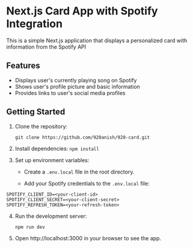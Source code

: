 
# Next.js Card App with Spotify Integration

This is a simple Next.js application that displays a personalized card with information from the Spotify API

## Features

- Displays user's currently playing song on Spotify
- Shows user's profile picture and basic information
- Provides links to user's social media profiles


## Getting Started

1. Clone the repository:

   ```
   git clone https://github.com/920anish/920-card.git
2.  Install dependencies:
    `npm install` 
    
3.  Set up environment variables:
    
    -   Create a `.env.local` file in the root directory.
        
    -   Add your Spotify credentials to the `.env.local` file:
        
```
SPOTIFY_CLIENT_ID=<your-client-id>
SPOTIFY_CLIENT_SECRET=<your-client-secret>
SPOTIFY_REFRESH_TOKEN=<your-refresh-token>
```

        
4.  Run the development server:
    
    `npm run dev` 
    
5.  Open http://localhost:3000 in your browser to see the app.
    

